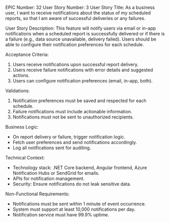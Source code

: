 EPIC Number: 32
User Story Number: 3
User Story Title: As a business user, I want to receive notifications about the status of my scheduled reports, so that I am aware of successful deliveries or any failures.

User Story Description: This feature will notify users via email or in-app notifications when a scheduled report is successfully delivered or if there is a failure (e.g., data source unavailable, delivery failed). Users should be able to configure their notification preferences for each schedule.

Acceptance Criteria:
1. Users receive notifications upon successful report delivery.
2. Users receive failure notifications with error details and suggested actions.
3. Users can configure notification preferences (email, in-app, both).

Validations:
1. Notification preferences must be saved and respected for each schedule.
2. Failure notifications must include actionable information.
3. Notifications must not be sent to unauthorized recipients.

Business Logic:
- On report delivery or failure, trigger notification logic.
- Fetch user preferences and send notifications accordingly.
- Log all notifications sent for auditing.

Technical Context:
- Technology stack: .NET Core backend, Angular frontend, Azure Notification Hubs or SendGrid for emails.
- APIs for notification management.
- Security: Ensure notifications do not leak sensitive data.

Non-Functional Requirements:
- Notifications must be sent within 1 minute of event occurrence.
- System must support at least 10,000 notifications per day.
- Notification service must have 99.9% uptime.